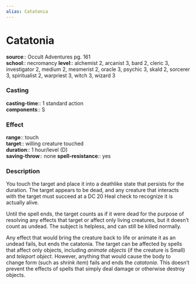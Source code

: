 ```yaml
---
alias: Catatonia
---
```


# Catatonia 

**source**:: Occult Adventures pg. 161  
**school**:: necromancy
**level**:: alchemist 2, arcanist 3, bard 2, cleric 3, investigator 2, medium 2, mesmerist 2, oracle 3, psychic 3, skald 2, sorcerer 3, spiritualist 2, warpriest 3, witch 3, wizard 3

### Casting 

**casting-time**:: 1 standard action  
**components**:: S

### Effect 

**range**:: touch  
**target**:: willing creature touched  
**duration**:: 1 hour/level (D)  
**saving-throw**:: none
**spell-resistance**:: yes

### Description 

You touch the target and place it into a deathlike state that persists for the duration. The target appears to be dead, and any creature that interacts with the target must succeed at a DC 20 Heal check to recognize it is actually alive.  
  
Until the spell ends, the target counts as if it were dead for the purpose of resolving any effects that target or affect only living creatures, but it doesn’t count as undead. The subject is helpless, and can still be killed normally.  
  
Any effect that would bring the creature back to life or animate it as an undead fails, but ends the catatonia. The target can be affected by spells that affect only objects, including *animate objects* (if the creature is Small) and *teleport object*. However, anything that would cause the body to change form (such as *shrink item*) fails and ends the *catatonia*. This doesn’t prevent the effects of spells that simply deal damage or otherwise destroy objects.
